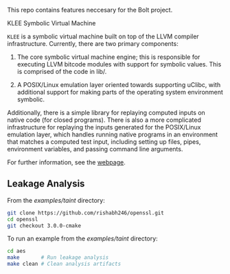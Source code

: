 This repo contains features neccesary for the Bolt project.

KLEE Symbolic Virtual Machine

`KLEE` is a symbolic virtual machine built on top of the LLVM compiler
infrastructure. Currently, there are two primary components:

  1. The core symbolic virtual machine engine; this is responsible for
     executing LLVM bitcode modules with support for symbolic
     values. This is comprised of the code in lib/.

  2. A POSIX/Linux emulation layer oriented towards supporting uClibc,
     with additional support for making parts of the operating system
     environment symbolic.

Additionally, there is a simple library for replaying computed inputs
on native code (for closed programs). There is also a more complicated
infrastructure for replaying the inputs generated for the POSIX/Linux
emulation layer, which handles running native programs in an
environment that matches a computed test input, including setting up
files, pipes, environment variables, and passing command line
arguments.

For further information, see the [webpage](http://klee.github.io/).

## Leakage Analysis
From the *examples/taint* directory:
```bash
git clone https://github.com/rishabh246/openssl.git
cd openssl
git checkout 3.0.0-cmake
```
To run an example from the *examples/taint* directory:
```bash
cd aes
make       # Run leakage analysis
make clean # Clean analysis artifacts
```
